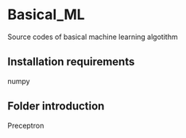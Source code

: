 # Basical_ML
Source codes of basical machine learning algotithm

## Installation requirements
numpy

## Folder introduction
Preceptron

